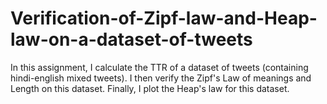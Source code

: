# Verification-of-Zipf-law-and-Heap-law-on-a-dataset-of-tweets
In this assignment, I calculate the TTR of a dataset of tweets (containing hindi-english mixed tweets). I then verify the Zipf's Law of meanings and Length on this dataset. Finally, I plot the Heap's law for this dataset.
